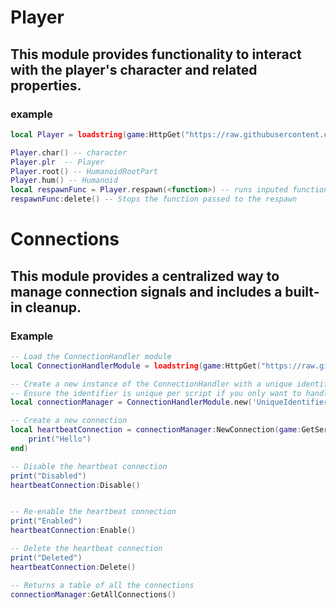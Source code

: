 # Player
 ## This module provides functionality to interact with the player's character and related properties.
 ### example
```lua
local Player = loadstring(game:HttpGet("https://raw.githubusercontent.com/Grayy12/EXT/main/Player.lua", true))()

Player.char() -- character
Player.plr  -- Player
Player.root() -- HumanoidRootPart
Player.hum() -- Humanoid
local respawnFunc = Player.respawn(<function>) -- runs inputed function when character respawned
respawnFunc:delete() -- Stops the function passed to the respawn
```

# Connections
## This module provides a centralized way to manage connection signals and includes a built-in cleanup.
### Example
```lua
-- Load the ConnectionHandler module
local ConnectionHandlerModule = loadstring(game:HttpGet("https://raw.githubusercontent.com/Grayy12/EXT/testing/connections.lua", true))()

-- Create a new instance of the ConnectionHandler with a unique identifier
-- Ensure the identifier is unique per script if you only want to handle connections for this specific script (required)
local connectionManager = ConnectionHandlerModule.new('UniqueIdentifier')

-- Create a new connection
local heartbeatConnection = connectionManager:NewConnection(game:GetService("RunService").Heartbeat, function()
    print("Hello")
end)

-- Disable the heartbeat connection
print("Disabled")
heartbeatConnection:Disable()


-- Re-enable the heartbeat connection
print("Enabled")
heartbeatConnection:Enable()

-- Delete the heartbeat connection
print("Deleted")
heartbeatConnection:Delete()

-- Returns a table of all the connections
connectionManager:GetAllConnections()
```
